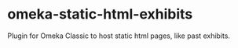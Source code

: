 # omeka-static-html-exhibits
Plugin for Omeka Classic to host static html pages, like past exhibits.
